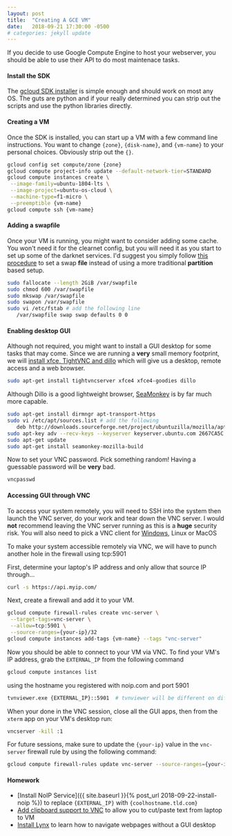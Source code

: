 ```yaml
---
layout: post
title:  "Creating A GCE VM"
date:   2018-09-21 17:30:00 -0500
# categories: jekyll update
---
```

If you decide to use Google Compute Engine to host your webserver, you should be able to use their API to do most maintenace tasks.  

#### Install the SDK

The [gcloud SDK installer](https://cloud.google.com/sdk/install) is simple enough and should work on most any OS.  The guts are python and if your really determined you can strip out the scripts and use the python libraries directly.

#### Creating a VM

Once the SDK is installed, you can start up a VM with a few command line instructions.  You want to change `{zone}`, `{disk-name}`, and `{vm-name}` to your personal choices.  Obviously strip out the `{}`.

```bash
gcloud config set compute/zone {zone}
gcloud compute project-info update --default-network-tier=STANDARD
gcloud compute instances create \
 --image-family=ubuntu-1804-lts \
 --image-project=ubuntu-os-cloud \
 --machine-type=f1-micro \
 --preemptible {vm-name}
gcloud compute ssh {vm-name}
```

#### Adding a swapfile

Once your VM is running, you might want to consider adding some cache.  You won't need it for the clearnet config, but you will need it as you start to set up some of the darknet services.  I'd suggest you simply follow [this procedure](https://www.tecmint.com/create-a-linux-swap-file/) to set a swap **file** instead of using a more traditional **partition** based setup.

```bash
sudo fallocate --length 2GiB /var/swapfile
sudo chmod 600 /var/swapfile
sudo mkswap /var/swapfile
sudo swapon /var/swapfile
sudo vi /etc/fstab # add the following line
   /var/swapfile swap swap defaults 0 0
```

#### Enabling desktop GUI

Although not required, you might want to install a GUI desktop for some tasks that may come. Since we are running a **very** small memory footprint, we will [install xfce, TightVNC and dillo](https://medium.com/google-cloud/linux-gui-on-the-google-cloud-platform-800719ab27c5) which will give us a desktop, remote access and a web browser.
```bash
sudo apt-get install tightvncserver xfce4 xfce4-goodies dillo
```

Although Dillo is a good lightweight browser, [SeaMonkey](https://wiki.debian.org/Seamonkey) is by far much more capable.
```bash
sudo apt-get install dirmngr apt-transport-https
sudo vi /etc/apt/sources.list # add the following
   deb http://downloads.sourceforge.net/project/ubuntuzilla/mozilla/apt all main
sudo apt-key adv --recv-keys --keyserver keyserver.ubuntu.com 2667CA5C
sudo apt-get update
sudo apt-get install seamonkey-mozilla-build
```

Now to set your VNC password.  Pick something random!  Having a guessable password will be **very** bad.
```bash
vncpasswd
```

#### Accessing GUI through VNC

To access your system remotely, you will need to SSH into the system then launch the VNC server, do your work and tear down the VNC server.  I would **not** recommend leaving the VNC server running as this is a **huge** security risk.  You will also need to pick a VNC client for [Windows](http://www.tightvnc.com/download.php), Linux or MacOS

To make your system accessible remotely via VNC, we will have to punch another hole in the firewall using tcp:5901

First, determine your laptop's IP address and only allow that source IP through...
```bash
curl -s https://api.myip.com/
```

Next, create a firewall and add it to your VM.
```bash
gcloud compute firewall-rules create vnc-server \
 --target-tags=vnc-server \
 --allow=tcp:5901 \
 --source-ranges={your-ip}/32
gcloud compute instances add-tags {vm-name} --tags "vnc-server"
```

Now you should be able to connect to your VM via VNC.  To find your VM's IP address, grab the `EXTERNAL_IP` from the following command

```bash
gcloud compute instances list
```

using the hostname you registered with noip.com and port 5901
```bash
tvnviewer.exe {EXTERNAL_IP}::5901  # tvnviewer will be different on different laptops.
```

When your done in the VNC session, close all the GUI apps, then from the `xterm` app on your VM's desktop run:
```bash
vncserver -kill :1
```

For future sessions, make sure to update the `{your-ip}` value in the `vnc-server` firewall rule by using the following command:

```bash
gcloud compute firewall-rules update vnc-server --source-ranges={your-ip}/32
```

#### Homework

* [Install NoIP Service]({{ site.baseurl }}{% post_url 2018-09-22-install-noip %}) to replace `{EXTERNAL_IP}` with `{coolhostname.tld.com}`
* [Add clipboard support to VNC](https://askubuntu.com/questions/645176/editing-vnc-xstartup-to-launch-xfce-on-vnc-server) to allow you to cut/paste text from laptop to VM
* [Install Lynx](https://www.addictivetips.com/ubuntu-linux-tips/install-and-use-lynx-on-ubuntu/) to learn how to navigate webpages without a GUI desktop 

<!-- todo: cut-paste https://askubuntu.com/questions/645176/editing-vnc-xstartup-to-launch-xfce-on-vnc-server -->
